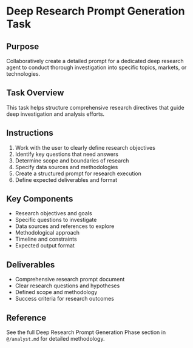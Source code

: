# Deep Research Prompt Generation Task

## Purpose
Collaboratively create a detailed prompt for a dedicated deep research agent to conduct thorough investigation into specific topics, markets, or technologies.

## Task Overview
This task helps structure comprehensive research directives that guide deep investigation and analysis efforts.

## Instructions
1. Work with the user to clearly define research objectives
2. Identify key questions that need answers
3. Determine scope and boundaries of research
4. Specify data sources and methodologies
5. Create a structured prompt for research execution
6. Define expected deliverables and format

## Key Components
- Research objectives and goals
- Specific questions to investigate
- Data sources and references to explore
- Methodological approach
- Timeline and constraints
- Expected output format

## Deliverables
- Comprehensive research prompt document
- Clear research questions and hypotheses
- Defined scope and methodology
- Success criteria for research outcomes

## Reference
See the full Deep Research Prompt Generation Phase section in `@/analyst.md` for detailed methodology.
